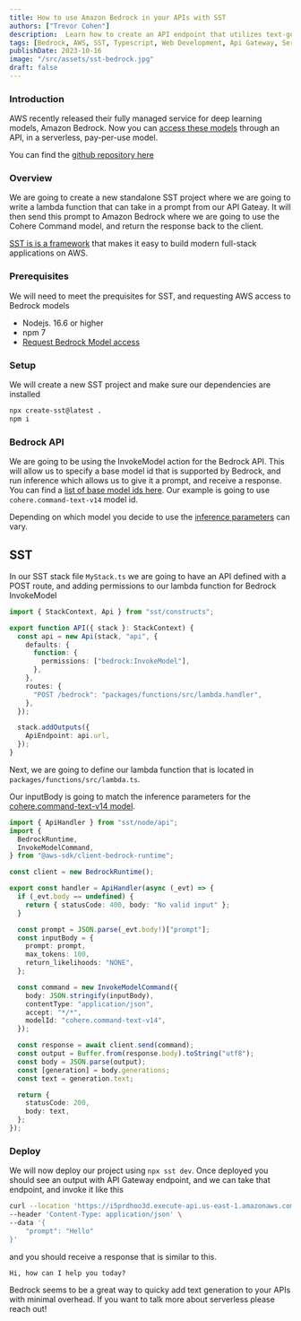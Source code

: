 ```yaml
---
title: How to use Amazon Bedrock in your APIs with SST
authors: ["Trevor Cohen"]
description:  Learn how to create an API endpoint that utilizes text-generation with Amazon Bedrock.
tags: [Bedrock, AWS, SST, Typescript, Web Development, Api Gateway, Serverless]
publishDate: 2023-10-16
image: "/src/assets/sst-bedrock.jpg"
draft: false
---
```

### Introduction
AWS recently released their  fully managed service for deep learning models, Amazon Bedrock.  Now you can [access these models](https://docs.aws.amazon.com/bedrock/latest/userguide/what-is-service.html#models-supported)  through an API, in a serverless, pay-per-use model. 

You can find the [github repository here]()

### Overview
We are going to create a new standalone SST project where we are going to write a lambda function that can take in a prompt from our API Gateay.  It will then send this prompt to Amazon Bedrock where we are going to use the Cohere Command model, and return the response back to the client.

[SST is is a framework](https://docs.sst.dev/what-is-sst) that makes it easy to build modern full-stack applications on AWS.

### Prerequisites

We will need to meet the prequisites for SST, and requesting AWS access to Bedrock models

* Nodejs. 16.6 or higher
* npm 7
* [Request Bedrock Model access](https://docs.aws.amazon.com/bedrock/latest/userguide/model-access.html#add-model-access)

### Setup

We will create a new SST project  and make sure our dependencies are installed

```bash
npx create-sst@latest . 
npm i
```

### Bedrock API

We are going to be using the InvokeModel action for the Bedrock API.  This will allow us to specify a base model id that is supported by Bedrock, and run inference which allows us to give it a prompt, and receive a response.  You can find a [list of base model ids here](https://docs.aws.amazon.com/bedrock/latest/userguide/model-ids-arns.html).  Our example is going to use `cohere.command-text-v14` model id.

Depending on which model you decide to use the [inference parameters](https://docs.aws.amazon.com/bedrock/latest/userguide/model-parameters.html) can vary. 

## SST

In our SST stack file `MyStack.ts` we are going to have an API defined with a POST route, and adding permissions to our lambda function for Bedrock InvokeModel 

```ts
import { StackContext, Api } from "sst/constructs";

export function API({ stack }: StackContext) {
  const api = new Api(stack, "api", {
    defaults: {
      function: {
        permissions: ["bedrock:InvokeModel"],
      },
    },
    routes: {
      "POST /bedrock": "packages/functions/src/lambda.handler",
    },
  });

  stack.addOutputs({
    ApiEndpoint: api.url,
  });
}
```

Next, we are going to define our lambda function that is located in 
`packages/functions/src/lambda.ts`.  

Our inputBody is going to match the inference parameters for the [cohere.command-text-v14 model](https://docs.aws.amazon.com/bedrock/latest/userguide/model-parameters.html#model-parameters-cohere).

```ts
import { ApiHandler } from "sst/node/api";
import {
  BedrockRuntime,
  InvokeModelCommand,
} from "@aws-sdk/client-bedrock-runtime";

const client = new BedrockRuntime();

export const handler = ApiHandler(async (_evt) => {
  if (_evt.body == undefined) {
    return { statusCode: 400, body: "No valid input" };
  }

  const prompt = JSON.parse(_evt.body!)["prompt"];
  const inputBody = {
    prompt: prompt,
    max_tokens: 100,
    return_likelihoods: "NONE",
  };

  const command = new InvokeModelCommand({
    body: JSON.stringify(inputBody),
    contentType: "application/json",
    accept: "*/*",
    modelId: "cohere.command-text-v14",
  });

  const response = await client.send(command);
  const output = Buffer.from(response.body).toString("utf8");
  const body = JSON.parse(output);
  const [generation] = body.generations;
  const text = generation.text;

  return {
    statusCode: 200,
    body: text,
  };
});
```

### Deploy

We will now deploy our project using `npx sst dev`.  Once deployed you should see an output with API Gateway endpoint, and we can take that endpoint, and invoke it like this

```bash
curl --location 'https://i5prdhoo3d.execute-api.us-east-1.amazonaws.com/bedrock' \
--header 'Content-Type: application/json' \
--data '{
    "prompt": "Hello"
}'
```

and you should receive a response that is similar to this.

`Hi, how can I help you today?`


Bedrock seems to be a great way to quicky add text generation to your APIs with minimal overhead. If you want to talk more about serverless please reach out!
  